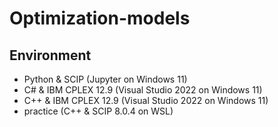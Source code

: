 # Optimization-models

## Environment
* Python & SCIP (Jupyter on Windows 11)
* C# & IBM CPLEX 12.9 (Visual Studio 2022 on Windows 11)
* C++ & IBM CPLEX 12.9 (Visual Studio 2022 on Windows 11)
* practice (C++ & SCIP 8.0.4 on WSL)

